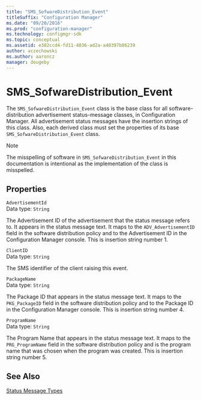 ```yaml
---
title: "SMS_SofwareDistribution_Event"
titleSuffix: "Configuration Manager"
ms.date: "09/20/2016"
ms.prod: "configuration-manager"
ms.technology: configmgr-sdk
ms.topic: conceptual
ms.assetid: e382ccd4-fd11-4036-ad2a-a40397b86239
author: aczechowski
ms.author: aaroncz
manager: dougeby
---
```

# SMS_SofwareDistribution_Event
The `SMS_SofwareDistribution_Event` class is the base class for all software-distribution advertisement status-message classes, in Configuration Manager. All advertisement status messages have the insertion strings of this class. Also, each derived class must set the properties of its base `SMS_SofwareDistribution_Event` class.  

> [!NOTE]
>  The misspelling of software in `SMS_SofwareDistribution_Event` in this documentation is intentional as the implementation of the class is misspelled.  

## Properties  
 `AdvertisementId`  
 Data type: `String`  

 The Advertisement ID of the advertisement that the status message refers to. It appears in the status message text. It maps to the `ADV_AdvertisementID` field in the software distribution policy and to the Advertisement ID in the Configuration Manager console. This is insertion string number 1.  

 `ClientID`  
 Data type: `String`  

 The SMS identifier of the client raising this event.  

 `PackageName`  
 Data type: `String`  

 The Package ID that appears in the status message text. It maps to the `PKG_PackageID` field in the software distribution policy and to the Package ID in the Configuration Manager console. This is insertion string number 4.  

 `ProgramName`  
 Data type: `String`  

 The Program Name that appears in the status message text. It maps to the `PRG_ProgramName` field in the software distribution policy and is the program name that was chosen when the program was created. This is insertion string number 5.  

## See Also  
 [Status Message Types](../../../../../develop/reference/core/servers/manage/status-message-types.md)
